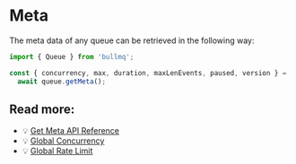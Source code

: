 # Meta

The meta data of any queue can be retrieved in the following way:

```typescript
import { Queue } from 'bullmq';

const { concurrency, max, duration, maxLenEvents, paused, version } =
  await queue.getMeta();
```

## Read more:

- 💡 [Get Meta API Reference](https://api.docs.bullmq.io/classes/v5.Queue.html#getmeta)
- 💡 [Global Concurrency](./global-concurrency.md)
- 💡 [Global Rate Limit](./global-rate-limit.md)

